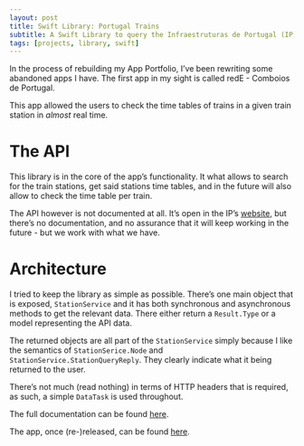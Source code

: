 ```yaml
---
layout: post
title: Swift Library: Portugal Trains
subtitle: A Swift Library to query the Infraestruturas de Portugal (IP) API.
tags: [projects, library, swift]
---
```


In the process of rebuilding my App Portfolio, I’ve been rewriting some abandoned apps I have. The first app in my sight is called redE - Comboios de Portugal.

This app allowed the users to check the time tables of trains in a given train station in *almost* real time.

# The API

This library is in the core of the app’s functionality. It what allows to search for the train stations, get said stations time tables, and in the future will also allow to check the time table per train.

The API however is not documented at all. It’s open in the IP’s [website](https://www.infraestruturasdeportugal.pt), but there’s no documentation, and no assurance that it will keep working in the future - but we work with what we have.

# Architecture

I tried to keep the library as simple as possible. There’s one main object that is exposed, ```StationService``` and it has both synchronous and asynchronous methods to get the relevant data. There either return a ```Result.Type``` or a model representing the API data.

The returned objects are all part of the ```StationService``` simply because I like the semantics of ```StationSerice.Node``` and ```StationService.StationQueryReply```. They clearly indicate what it being returned to the user.

There’s not much (read nothing) in terms of HTTP headers that is required, as such, a simple ```DataTask``` is used throughout.

The full documentation can be found [here](https://github.com/joaoc-pires/PortugalTrains).

The app, once (re-)released, can be found [here](https://apps.apple.com/us/app/rede-comboios-de-portugal/id1447635458).
